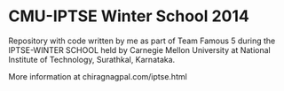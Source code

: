 CMU-IPTSE Winter School 2014 
================

Repository with code written by me as part of Team Famous 5 during the IPTSE-WINTER SCHOOL held by Carnegie Mellon University at 
National Institute of Technology, Surathkal, Karnataka.

More information at chiragnagpal.com/iptse.html
